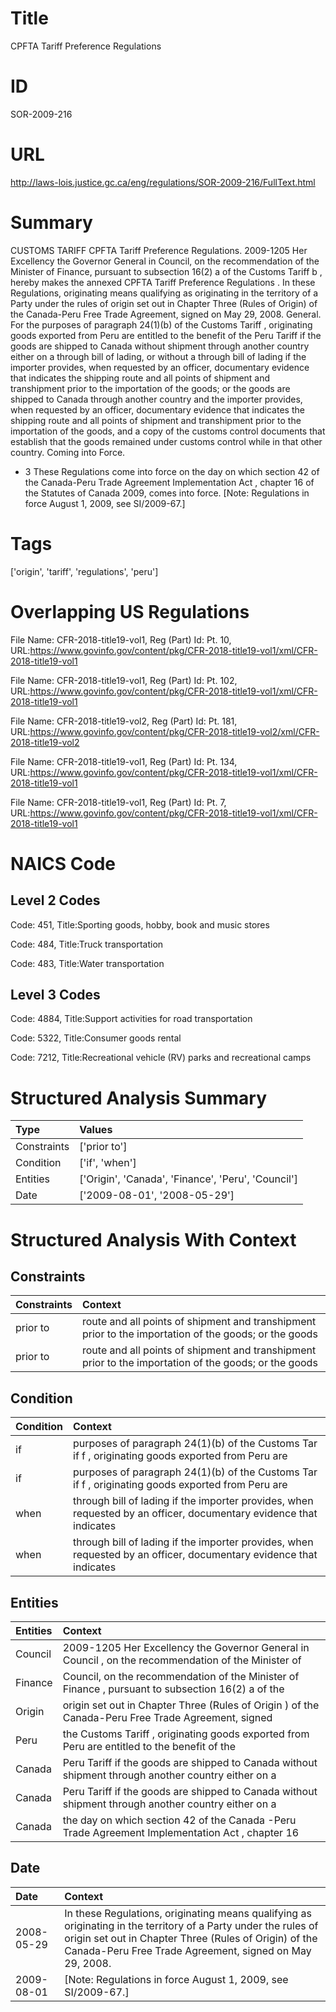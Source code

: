 # Title
CPFTA Tariff Preference Regulations


# ID
SOR-2009-216

# URL
http://laws-lois.justice.gc.ca/eng/regulations/SOR-2009-216/FullText.html


# Summary
CUSTOMS TARIFF CPFTA Tariff Preference Regulations.
2009-1205 Her Excellency the Governor General in Council, on the recommendation of the Minister of Finance, pursuant to subsection 16(2) a  of the  Customs Tariff b , hereby makes the annexed  CPFTA Tariff Preference Regulations .
In these Regulations,  originating  means qualifying as originating in the territory of a Party under the rules of origin set out in Chapter Three (Rules of Origin) of the Canada-Peru Free Trade Agreement, signed on May 29, 2008.
General.
For the purposes of paragraph 24(1)(b) of the  Customs Tariff , originating goods exported from Peru are entitled to the benefit of the Peru Tariff if the goods are shipped to Canada without shipment through another country either on a through bill of lading, or without a through bill of lading if the importer provides, when requested by an officer, documentary evidence that indicates the shipping route and all points of shipment and transhipment prior to the importation of the goods; or the goods are shipped to Canada through another country and the importer provides, when requested by an officer, documentary evidence that indicates the shipping route and all points of shipment and transhipment prior to the importation of the goods, and a copy of the customs control documents that establish that the goods remained under customs control while in that other country.
Coming into Force.
* 3 These Regulations come into force on the day on which section 42 of the  Canada-Peru Trade Agreement Implementation Act , chapter 16 of the Statutes of Canada 2009, comes into force.
[Note: Regulations in force August 1, 2009,  see  SI/2009-67.] 


# Tags
['origin', 'tariff', 'regulations', 'peru']


# Overlapping US Regulations
File Name: CFR-2018-title19-vol1, Reg (Part) Id: Pt. 10, URL:https://www.govinfo.gov/content/pkg/CFR-2018-title19-vol1/xml/CFR-2018-title19-vol1

File Name: CFR-2018-title19-vol1, Reg (Part) Id: Pt. 102, URL:https://www.govinfo.gov/content/pkg/CFR-2018-title19-vol1/xml/CFR-2018-title19-vol1

File Name: CFR-2018-title19-vol2, Reg (Part) Id: Pt. 181, URL:https://www.govinfo.gov/content/pkg/CFR-2018-title19-vol2/xml/CFR-2018-title19-vol2

File Name: CFR-2018-title19-vol1, Reg (Part) Id: Pt. 134, URL:https://www.govinfo.gov/content/pkg/CFR-2018-title19-vol1/xml/CFR-2018-title19-vol1

File Name: CFR-2018-title19-vol1, Reg (Part) Id: Pt. 7, URL:https://www.govinfo.gov/content/pkg/CFR-2018-title19-vol1/xml/CFR-2018-title19-vol1




# NAICS Code
## Level 2 Codes
Code: 451, Title:Sporting goods, hobby, book and music stores

Code: 484, Title:Truck transportation

Code: 483, Title:Water transportation




## Level 3 Codes
Code: 4884, Title:Support activities for road transportation

Code: 5322, Title:Consumer goods rental

Code: 7212, Title:Recreational vehicle (RV) parks and recreational camps







# Structured Analysis Summary
| Type        | Values                                             |
|:------------|:---------------------------------------------------|
| Constraints | ['prior to']                                       |
| Condition   | ['if', 'when']                                     |
| Entities    | ['Origin', 'Canada', 'Finance', 'Peru', 'Council'] |
| Date        | ['2009-08-01', '2008-05-29']                       |


# Structured Analysis With Context
 


## Constraints
| Constraints   | Context                                                                                               |
|:--------------|:------------------------------------------------------------------------------------------------------|
| prior to      | route and all points of shipment and transhipment prior to the importation of the goods; or the goods |
| prior to      | route and all points of shipment and transhipment prior to the importation of the goods; or the goods |


## Condition
| Condition   | Context                                                                                                            |
|:------------|:-------------------------------------------------------------------------------------------------------------------|
| if          | purposes of paragraph 24(1)(b) of the Customs Tar if f , originating goods exported from Peru are                  |
| if          | purposes of paragraph 24(1)(b) of the Customs Tar if f , originating goods exported from Peru are                  |
| when        | through bill of lading if the importer provides, when requested by an officer, documentary evidence that indicates |
| when        | through bill of lading if the importer provides, when requested by an officer, documentary evidence that indicates |


## Entities
| Entities   | Context                                                                                              |
|:-----------|:-----------------------------------------------------------------------------------------------------|
| Council    | 2009-1205 Her Excellency the Governor General in  Council , on the recommendation of the Minister of |
| Finance    | Council, on the recommendation of the Minister of Finance , pursuant to subsection 16(2) a of the    |
| Origin     | origin set out in Chapter Three (Rules of Origin ) of the Canada-Peru Free Trade Agreement, signed   |
| Peru       | the Customs Tariff , originating goods exported from Peru  are entitled to the benefit of the        |
| Canada     | Peru Tariff if the goods are shipped to Canada without shipment through another country either on a  |
| Canada     | Peru Tariff if the goods are shipped to Canada without shipment through another country either on a  |
| Canada     | the day on which section 42 of the Canada -Peru Trade Agreement Implementation Act , chapter 16      |


## Date
| Date       | Context                                                                                                                                                                                                                               |
|:-----------|:--------------------------------------------------------------------------------------------------------------------------------------------------------------------------------------------------------------------------------------|
| 2008-05-29 | In these Regulations,  originating  means qualifying as originating in the territory of a Party under the rules of origin set out in Chapter Three (Rules of Origin) of the Canada-Peru Free Trade Agreement, signed on May 29, 2008. |
| 2009-08-01 | [Note: Regulations in force August 1, 2009,  see  SI/2009-67.]                                                                                                                                                                        |


